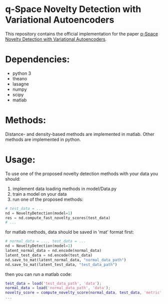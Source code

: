# q-Space Novelty Detection with Variational Autoencoders
This repository contains the official implementation for the paper [q-Space Novelty Detection with Variational Autoencoders]().

# Dependencies:
* python 3
* theano
* lasagne
* numpy
* scipy
* matlab

# Methods:
Distance- and density-based methods are implemented in matlab. Other methods are implemented in python.

# Usage:
To use one of the proposed novelty detection methods with your data you should:
1. implement data loading methods in model/Data.py
2. train a model on your data
3. run one of the proposed methods:
```python
# test_data = ...
nd = NoveltyDetection(model=1)
res = nd.compute_fast_novelty_scores(test_data)
# ...
```
for matlab methods, data should be saved in 'mat' format first:
```python
# normal_data = ..., test_data = ...
nd = NoveltyDetection(model=1)
latent_normal_data = nd.encode(normal_data)
latent_test_data = nd.encode(test_data)
nd.save_to_mat(latent_normal_data, "normal_data_path")
nd.save_to_mat(latent_test_data, "test_data_path")
```
then you can run a matlab code:
```matlab
test_data = load('test_data_path', 'data');
normal_data = load('normal_data_path', 'data');
novelty_score = compute_novelty_score(normal_data, test_data, 'metric', 'euclidean', 'use_gpu', true);
...
```
